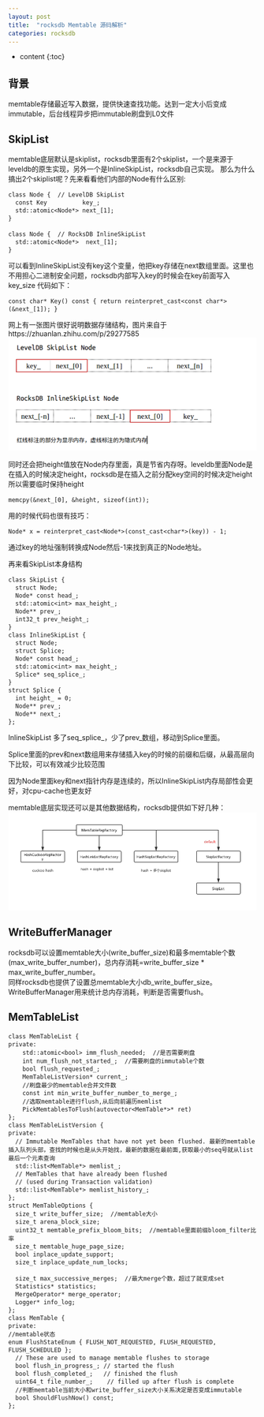 ```yaml
---
layout: post
title:  "rocksdb Memtable 源码解析"
categories: rocksdb
---
```


* content
{:toc}

## 背景
memtable存储最近写入数据，提供快速查找功能。达到一定大小后变成immutable，后台线程异步把immutable刷盘到L0文件

## SkipList
memtable底层默认是skiplist，rocksdb里面有2个skiplist，一个是来源于leveldb的原生实现，另外一个是InlineSkipList，rocksdb自己实现。
那么为什么搞出2个skiplist呢？先来看看他们内部的Node有什么区别:
```
class Node {  // LevelDB SkipList
  const Key          key_;
  std::atomic<Node*> next_[1];
}

class Node {  // RocksDB InlineSkipList
  std::atomic<Node*>  next_[1];
}
```
可以看到InlineSkipList没有key这个变量，他把key存储在next数组里面。这里也不用担心二进制安全问题，rocksdb内部写入key的时候会在key前面写入key_size
代码如下：
```
const char* Key() const { return reinterpret_cast<const char*>(&next_[1]); }
```
网上有一张图片很好说明数据存储结构，图片来自于https://zhuanlan.zhihu.com/p/29277585 ![pic.png](/images/6.png)

同时还会把height值放在Node内存里面，真是节省内存呀。leveldb里面Node是在插入的时候决定height，rocksdb是在插入之前分配key空间的时候决定height所以需要临时保持height
```
memcpy(&next_[0], &height, sizeof(int));
```
用的时候代码也很有技巧：
```
Node* x = reinterpret_cast<Node*>(const_cast<char*>(key)) - 1;
```
通过key的地址强制转换成Node然后-1来找到真正的Node地址。

再来看SkipList本身结构
```
class SkipList {
  struct Node;
  Node* const head_;
  std::atomic<int> max_height_;
  Node** prev_;
  int32_t prev_height_;
}
class InlineSkipList {
  struct Node;
  struct Splice;
  Node* const head_;
  std::atomic<int> max_height_;
  Splice* seq_splice_;
}
struct Splice { 
  int height_ = 0;
  Node** prev_;
  Node** next_;
};
```
InlineSkipList 多了seq_splice_，少了prev_数组，移动到Splice里面。

Splice里面的prev和next数组用来存储插入key的时候的前缀和后缀，从最高层向下比较，可以有效减少比较范围

因为Node里面key和next指针内存是连续的，所以InlineSkipList内存局部性会更好，对cpu-cache也更友好

memtable底层实现还可以是其他数据结构，rocksdb提供如下好几种：
![memtable.png](/images/memtable_skiplist.png)


## WriteBufferManager
rocksdb可以设置memtable大小(write_buffer_size)和最多memtable个数(max_write_buffer_number)，总内存消耗=write_buffer_size * max_write_buffer_number。<br/>
同样rocksdb也提供了设置总memtable大小db_write_buffer_size。 <br/>
WriteBufferManager用来统计总内存消耗，判断是否需要flush。

## MemTableList

```
class MemTableList {
private:
	std::atomic<bool> imm_flush_needed;  //是否需要刷盘
	int num_flush_not_started_;  //需要刷盘的immutable个数
	bool flush_requested_;
	MemTableListVersion* current_;
	//刷盘最少的memtable合并文件数
	const int min_write_buffer_number_to_merge_;
	//选取memtable进行flush,从后向前遍历memlist
	PickMemtablesToFlush(autovector<MemTable*>* ret)
};
class MemTableListVersion {
private:
  // Immutable MemTables that have not yet been flushed. 最新的memtable插入队列头部，查找的时候也是从头开始找，最新的数据在最前面,获取最小的seq号就从list最后一个元素查询
  std::list<MemTable*> memlist_;
  // MemTables that have already been flushed
  // (used during Transaction validation)
  std::list<MemTable*> memlist_history_;
};
struct MemTableOptions {
  size_t write_buffer_size;  //memtable大小
  size_t arena_block_size;   
  uint32_t memtable_prefix_bloom_bits;  //memtable里面前缀bloom_filter比率
  size_t memtable_huge_page_size;
  bool inplace_update_support;
  size_t inplace_update_num_locks;

  size_t max_successive_merges;  //最大merge个数，超过了就变成set
  Statistics* statistics;
  MergeOperator* merge_operator;
  Logger* info_log;
};
class MemTable {
private:
//memtable状态
enum FlushStateEnum { FLUSH_NOT_REQUESTED, FLUSH_REQUESTED, FLUSH_SCHEDULED };
  // These are used to manage memtable flushes to storage
  bool flush_in_progress_; // started the flush
  bool flush_completed_;   // finished the flush
  uint64_t file_number_;    // filled up after flush is complete
  //判断memtable当前大小和write_buffer_size大小关系决定是否变成immutable
  bool ShouldFlushNow() const;
};
```






